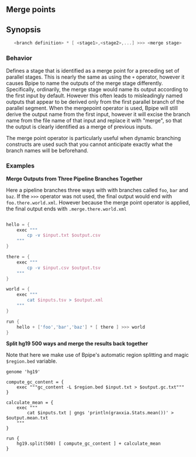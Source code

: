 ## Merge points

## Synopsis

```groovy
   <branch definition> * [ <stage1>,<stage2>,...] >>> <merge stage>
```
    
### Behavior

Defines a stage that is identified as a merge point for a preceding set of parallel stages.
This is nearly the same as using the `+` operator, however it causes Bpipe to name the outputs
of the merge stage differently. Specifically, ordinarily, the merge stage would name
its output according to the first input by default. However this often leads to misleadingly
named outputs that appear to be derived only from the first parallel branch of the parallel segment.
When the mergepoint operator is used, Bpipe will still derive the output name from the first input,
however it will excise the branch name from the file name of that input and replace it with "merge",
so that the output is clearly identified as a merge of previous inputs.

The merge point operator is particularly useful when dynamic branching constructs are used such 
that you cannot anticipate exactly what the branch names will be beforehand.

### Examples

**Merge Outputs from Three Pipeline Branches Together**

Here a pipeline branches three ways with with branches called
`foo`, `bar` and `baz`. If the `>>>` operator was not used, the final output
would end with `foo.there.world.xml`. However because the merge point
operator is applied, the final output ends with `.merge.there.world.xml`

```groovy 

hello = {
    exec """
        cp -v $input.txt $output.csv
    """
}

there = {
    exec """
        cp -v $input.csv $output.tsv
    """
}

world = {
    exec """
        cat $inputs.tsv > $output.xml
    """
}

run {
    hello + ['foo','bar','baz'] * [ there ] >>> world
}
```
**Split hg19 500 ways and merge the results back together**

Note that here we make use of Bpipe's automatic region splitting and magic
`$region.bed` variable.

```
genome 'hg19'

compute_gc_content = {
    exec """gc_content -L $region.bed $input.txt > $output.gc.txt"""
}

calculate_mean = {
    exec """
        cat $inputs.txt | gngs 'println(graxxia.Stats.mean())' > $output.mean.txt
    """
}

run {
    hg19.split(500) [ compute_gc_content ] + calculate_mean
}

```
